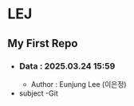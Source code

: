 # LEJ

## My First Repo

- ### Data : 2025.03.24 15:59
  - Author : Eunjung Lee (이은정)
- subject 
    -Git  
